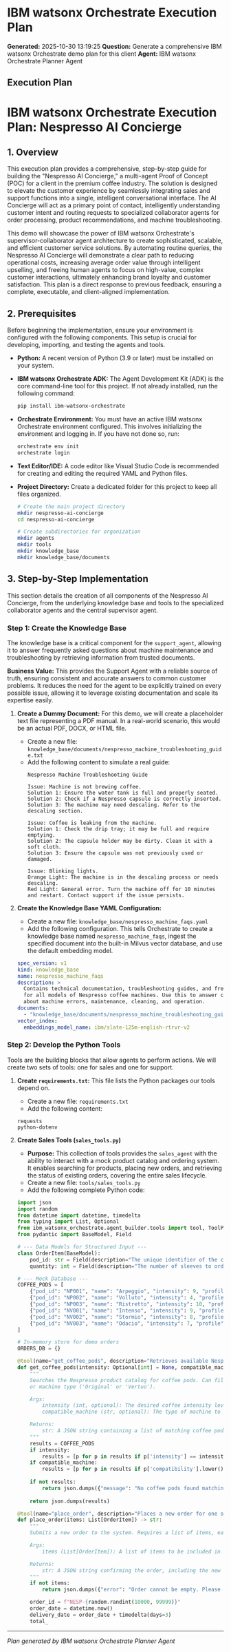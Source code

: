 # IBM watsonx Orchestrate Execution Plan

**Generated:** 2025-10-30 13:19:25
**Question:** Generate a comprehensive IBM watsonx Orchestrate demo plan for this client
**Agent:** IBM watsonx Orchestrate Planner Agent

## Execution Plan

# IBM watsonx Orchestrate Execution Plan: Nespresso AI Concierge

## 1. Overview

This execution plan provides a comprehensive, step-by-step guide for building the "Nespresso AI Concierge," a multi-agent Proof of Concept (POC) for a client in the premium coffee industry. The solution is designed to elevate the customer experience by seamlessly integrating sales and support functions into a single, intelligent conversational interface. The AI Concierge will act as a primary point of contact, intelligently understanding customer intent and routing requests to specialized collaborator agents for order processing, product recommendations, and machine troubleshooting.

This demo will showcase the power of IBM watsonx Orchestrate's supervisor-collaborator agent architecture to create sophisticated, scalable, and efficient customer service solutions. By automating routine queries, the Nespresso AI Concierge will demonstrate a clear path to reducing operational costs, increasing average order value through intelligent upselling, and freeing human agents to focus on high-value, complex customer interactions, ultimately enhancing brand loyalty and customer satisfaction. This plan is a direct response to previous feedback, ensuring a complete, executable, and client-aligned implementation.

## 2. Prerequisites

Before beginning the implementation, ensure your environment is configured with the following components. This setup is crucial for developing, importing, and testing the agents and tools.

*   **Python:** A recent version of Python (3.9 or later) must be installed on your system.
*   **IBM watsonx Orchestrate ADK:** The Agent Development Kit (ADK) is the core command-line tool for this project. If not already installed, run the following command:
    ```bash
    pip install ibm-watsonx-orchestrate
    ```
*   **Orchestrate Environment:** You must have an active IBM watsonx Orchestrate environment configured. This involves initializing the environment and logging in. If you have not done so, run:
    ```bash
    orchestrate env init
    orchestrate login
    ```
*   **Text Editor/IDE:** A code editor like Visual Studio Code is recommended for creating and editing the required YAML and Python files.
*   **Project Directory:** Create a dedicated folder for this project to keep all files organized.

    ```bash
    # Create the main project directory
    mkdir nespresso-ai-concierge
    cd nespresso-ai-concierge

    # Create subdirectories for organization
    mkdir agents
    mkdir tools
    mkdir knowledge_base
    mkdir knowledge_base/documents
    ```

## 3. Step-by-Step Implementation

This section details the creation of all components of the Nespresso AI Concierge, from the underlying knowledge base and tools to the specialized collaborator agents and the central supervisor agent.

### Step 1: Create the Knowledge Base

The knowledge base is a critical component for the `support_agent`, allowing it to answer frequently asked questions about machine maintenance and troubleshooting by retrieving information from trusted documents.

**Business Value:** This provides the Support Agent with a reliable source of truth, ensuring consistent and accurate answers to common customer problems. It reduces the need for the agent to be explicitly trained on every possible issue, allowing it to leverage existing documentation and scale its expertise easily.

1.  **Create a Dummy Document:** For this demo, we will create a placeholder text file representing a PDF manual. In a real-world scenario, this would be an actual PDF, DOCX, or HTML file.
    *   Create a new file: `knowledge_base/documents/nespresso_machine_troubleshooting_guide.txt`
    *   Add the following content to simulate a real guide:
        ```text
        Nespresso Machine Troubleshooting Guide

        Issue: Machine is not brewing coffee.
        Solution 1: Ensure the water tank is full and properly seated.
        Solution 2: Check if a Nespresso capsule is correctly inserted.
        Solution 3: The machine may need descaling. Refer to the descaling section.

        Issue: Coffee is leaking from the machine.
        Solution 1: Check the drip tray; it may be full and require emptying.
        Solution 2: The capsule holder may be dirty. Clean it with a soft cloth.
        Solution 3: Ensure the capsule was not previously used or damaged.

        Issue: Blinking lights.
        Orange Light: The machine is in the descaling process or needs descaling.
        Red Light: General error. Turn the machine off for 10 minutes and restart. Contact support if the issue persists.
        ```

2.  **Create the Knowledge Base YAML Configuration:**
    *   Create a new file: `knowledge_base/nespresso_machine_faqs.yaml`
    *   Add the following configuration. This tells Orchestrate to create a knowledge base named `nespresso_machine_faqs`, ingest the specified document into the built-in Milvus vector database, and use the default embedding model.

    ```yaml
    spec_version: v1
    kind: knowledge_base
    name: nespresso_machine_faqs
    description: >
      Contains technical documentation, troubleshooting guides, and frequently asked questions
      for all models of Nespresso coffee machines. Use this to answer customer questions
      about machine errors, maintenance, cleaning, and operation.
    documents:
      - "knowledge_base/documents/nespresso_machine_troubleshooting_guide.txt"
    vector_index:
      embeddings_model_name: ibm/slate-125m-english-rtrvr-v2
    ```

### Step 2: Develop the Python Tools

Tools are the building blocks that allow agents to perform actions. We will create two sets of tools: one for sales and one for support.

1.  **Create `requirements.txt`:** This file lists the Python packages our tools depend on.
    *   Create a new file: `requirements.txt`
    *   Add the following content:
    ```text
    requests
    python-dotenv
    ```

2.  **Create Sales Tools (`sales_tools.py`)**
    *   **Purpose:** This collection of tools provides the `sales_agent` with the ability to interact with a mock product catalog and ordering system. It enables searching for products, placing new orders, and retrieving the status of existing orders, covering the entire sales lifecycle.
    *   Create a new file: `tools/sales_tools.py`
    *   Add the following complete Python code:

    ```python
    import json
    import random
    from datetime import datetime, timedelta
    from typing import List, Optional
    from ibm_watsonx_orchestrate.agent_builder.tools import tool, ToolPermission
    from pydantic import BaseModel, Field

    # --- Data Models for Structured Input ---
    class OrderItem(BaseModel):
        pod_id: str = Field(description="The unique identifier of the coffee pod, e.g., 'NP001'.")
        quantity: int = Field(description="The number of sleeves to order for this pod.")

    # --- Mock Database ---
    COFFEE_PODS = [
        {"pod_id": "NP001", "name": "Arpeggio", "intensity": 9, "profile": "Intense and Creamy", "price_per_sleeve": 8.50, "compatibility": "Original"},
        {"pod_id": "NP002", "name": "Volluto", "intensity": 4, "profile": "Sweet and Light", "price_per_sleeve": 8.20, "compatibility": "Original"},
        {"pod_id": "NP003", "name": "Ristretto", "intensity": 10, "profile": "Powerful and Contrasting", "price_per_sleeve": 8.50, "compatibility": "Original"},
        {"pod_id": "NV001", "name": "Intenso", "intensity": 9, "profile": "Deep and Dense", "price_per_sleeve": 12.50, "compatibility": "Vertuo"},
        {"pod_id": "NV002", "name": "Stormio", "intensity": 8, "profile": "Rich and Strong", "price_per_sleeve": 12.50, "compatibility": "Vertuo"},
        {"pod_id": "NV003", "name": "Odacio", "intensity": 7, "profile": "Bold and Lively", "price_per_sleeve": 12.00, "compatibility": "Vertuo"}
    ]
    
    # In-memory store for demo orders
    ORDERS_DB = {}

    @tool(name="get_coffee_pods", description="Retrieves available Nespresso coffee pods, with optional filtering by intensity or machine compatibility.")
    def get_coffee_pods(intensity: Optional[int] = None, compatible_machine: Optional[str] = None) -> str:
        """
        Searches the Nespresso product catalog for coffee pods. Can filter by intensity level (1-13)
        or machine type ('Original' or 'Vertuo').

        Args:
            intensity (int, optional): The desired coffee intensity level, from 1 (mild) to 13 (very intense).
            compatible_machine (str, optional): The type of machine to find compatible pods for. Can be 'Original' or 'Vertuo'.

        Returns:
            str: A JSON string containing a list of matching coffee pods with their details.
        """
        results = COFFEE_PODS
        if intensity:
            results = [p for p in results if p['intensity'] == intensity]
        if compatible_machine:
            results = [p for p in results if p['compatibility'].lower() == compatible_machine.lower()]
        
        if not results:
            return json.dumps({"message": "No coffee pods found matching your criteria."})
            
        return json.dumps(results)

    @tool(name="place_order", description="Places a new order for one or more types of coffee pods.")
    def place_order(items: List[OrderItem]) -> str:
        """
        Submits a new order to the system. Requires a list of items, each with a pod_id and quantity.

        Args:
            items (List[OrderItem]): A list of items to be included in the order.

        Returns:
            str: A JSON string confirming the order, including the new order ID and estimated delivery date.
        """
        if not items:
            return json.dumps({"error": "Order cannot be empty. Please provide a list of items."})

        order_id = f"NESP-{random.randint(10000, 99999)}"
        order_date = datetime.now()
        delivery_date = order_date + timedelta(days=3)
        total_

---
*Plan generated by IBM watsonx Orchestrate Planner Agent*
